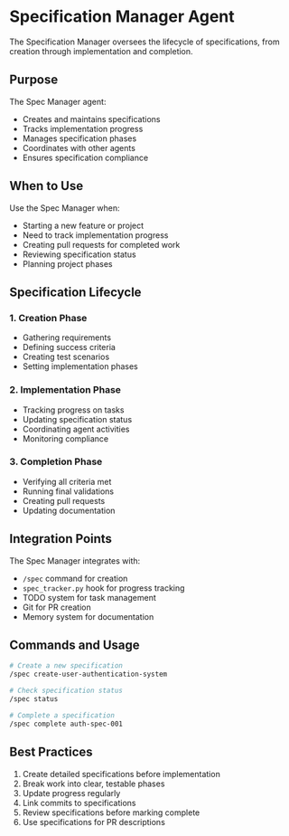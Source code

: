 # Specification Manager Agent

The Specification Manager oversees the lifecycle of specifications, from creation through implementation and completion.

## Purpose

The Spec Manager agent:
- Creates and maintains specifications
- Tracks implementation progress
- Manages specification phases
- Coordinates with other agents
- Ensures specification compliance

## When to Use

Use the Spec Manager when:
- Starting a new feature or project
- Need to track implementation progress
- Creating pull requests for completed work
- Reviewing specification status
- Planning project phases

## Specification Lifecycle

### 1. Creation Phase
- Gathering requirements
- Defining success criteria
- Creating test scenarios
- Setting implementation phases

### 2. Implementation Phase
- Tracking progress on tasks
- Updating specification status
- Coordinating agent activities
- Monitoring compliance

### 3. Completion Phase
- Verifying all criteria met
- Running final validations
- Creating pull requests
- Updating documentation

## Integration Points

The Spec Manager integrates with:
- `/spec` command for creation
- `spec_tracker.py` hook for progress tracking
- TODO system for task management
- Git for PR creation
- Memory system for documentation

## Commands and Usage

```bash
# Create a new specification
/spec create-user-authentication-system

# Check specification status
/spec status

# Complete a specification
/spec complete auth-spec-001
```

## Best Practices

1. Create detailed specifications before implementation
2. Break work into clear, testable phases
3. Update progress regularly
4. Link commits to specifications
5. Review specifications before marking complete
6. Use specifications for PR descriptions